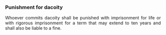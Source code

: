 ### Punishment for dacoity
<div style="text-align: justify">

Whoever commits dacoity shall be punished with imprisonment for life or with rigorous imprisonment for a term that may extend to ten years and shall also be liable to a fine.

</div>
